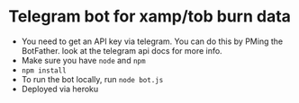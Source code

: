 # Telegram bot for xamp/tob burn data

- You need to get an API key via telegram. You can do this by PMing the BotFather. look at the telegram api docs for more info.
- Make sure you have `node` and `npm`
- `npm install`
- To run the bot locally, run `node bot.js`
- Deployed via heroku